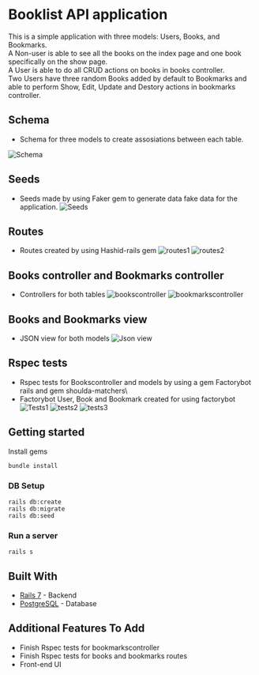 # Booklist API application

This is a simple application with three models: Users, Books, and Bookmarks.\
A Non-user is able to see all the books on the index page and one book specifically on the show page.\
A User is able to do all CRUD actions on books in books controller.\
Two Users have three random Books added by default to Bookmarks and able to perform Show, Edit, Update and Destory actions in bookmarks controller.

## Schema

* Schema for three models to create assosiations between each table.

![Schema](https://github.com/MarioPaju1991/BookList/assets/144430955/94f29c19-78ea-4dc3-9196-ac1a7fa8e100)

## Seeds

* Seeds made by using Faker gem to generate data fake data for the application.
![Seeds](https://github.com/MarioPaju1991/BookList/assets/144430955/41cda4a7-27e0-414d-acc4-6b9987e702dc)

## Routes

* Routes created by using Hashid-rails gem
![routes1](https://github.com/MarioPaju1991/BookList/assets/144430955/98aa32a4-b580-4b48-8205-97fd4b83afd9)
![routes2](https://github.com/MarioPaju1991/BookList/assets/144430955/7d4ee9e0-bdfd-48c7-9e10-216eedca5656)

## Books controller and Bookmarks controller

* Controllers for both tables
![bookscontroller](https://github.com/MarioPaju1991/BookList/assets/144430955/82ce8203-ee32-4bd2-9438-0331a2e4c29f)
![bookmarkscontroller](https://github.com/MarioPaju1991/BookList/assets/144430955/3da6641a-de91-4553-9c0a-b41422a22d81)

## Books and Bookmarks view
* JSON view for both models
![Json view](https://github.com/MarioPaju1991/BookList/assets/144430955/7e33b0e4-bd90-42b2-aef7-c3c3424c5d27)

## Rspec tests
* Rspec tests for Bookscontroller and models by using a gem Factorybot rails and gem shoulda-matchers\
* Factorybot User, Book and Bookmark created for using factorybot
![Tests1](https://github.com/MarioPaju1991/BookList/assets/144430955/c6f1acb5-6cae-431f-8cfa-78246d6fced0)
![tests2](https://github.com/MarioPaju1991/BookList/assets/144430955/a39e3800-ba7a-49e6-8b59-3282c2de8bdc)
![tests3](https://github.com/MarioPaju1991/BookList/assets/144430955/83fc4ef3-68c3-402c-b43d-f6d025f9f500)

## Getting started
Install gems
```
bundle install
```
### DB Setup
```
rails db:create
rails db:migrate
rails db:seed
```

### Run a server
```
rails s
```
## Built With
- [Rails 7](https://guides.rubyonrails.org/) - Backend
- [PostgreSQL](https://www.postgresql.org/) - Database

## Additional Features To Add
* Finish Rspec tests for bookmarkscontroller
* Finish Rspec tests for books and bookmarks routes
* Front-end UI

